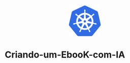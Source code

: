<p align="center">
    <img width="100" src=".github/assets/logo kubernetes.png">
</p>




# Criando-um-EbooK-com-IA
